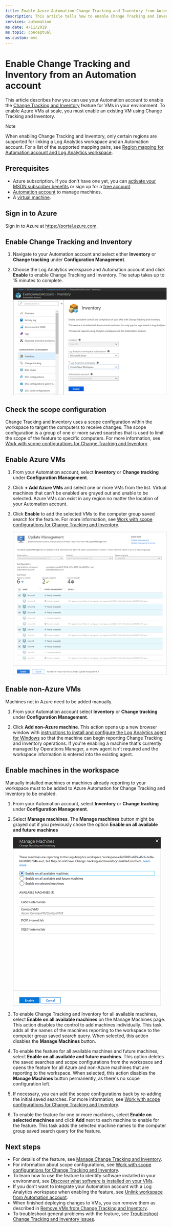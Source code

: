 ```yaml
---
title: Enable Azure Automation Change Tracking and Inventory from Automation account
description: This article tells how to enable Change Tracking and Inventory from an Automation account.
services: automation
ms.date: 4/11/2019
ms.topic: conceptual
ms.custom: mvc
---
```

# Enable Change Tracking and Inventory from an Automation account

This article describes how you can use your Automation account to enable the [Change Tracking and Inventory](change-tracking.md) feature for VMs in your environment. To enable Azure VMs at scale, you must enable an existing VM using Change Tracking and Inventory. 

> [!NOTE]
> When enabling Change Tracking and Inventory, only certain regions are supported for linking a Log Analytics workspace and an Automation account. For a list of the supported mapping pairs, see [Region mapping for Automation account and Log Analytics workspace](how-to/region-mappings.md).

## Prerequisites

* Azure subscription. If you don't have one yet, you can [activate your MSDN subscriber benefits](https://azure.microsoft.com/pricing/member-offers/msdn-benefits-details/) or sign up for a [free account](https://azure.microsoft.com/free/?WT.mc_id=A261C142F).
* [Automation account](automation-offering-get-started.md) to manage machines.
* A [virtual machine](../virtual-machines/windows/quick-create-portal.md).

## Sign in to Azure

Sign in to Azure at https://portal.azure.com.

## Enable Change Tracking and Inventory

1. Navigate to your Automation account and select either **Inventory** or **Change tracking** under **Configuration Management**.

2. Choose the Log Analytics workspace and Automation account and click **Enable** to enable Change Tracking and Inventory. The setup takes up to 15 minutes to complete.

    ![Enable Change Tracking and Inventory](media/automation-enable-changes-from-auto-acct/onboardsolutions.png)

## <a name="scope-configuration"></a>Check the scope configuration

Change Tracking and Inventory uses a scope configuration within the workspace to target the computers to receive changes. The scope configuration is a group of one or more saved searches that is used to limit the scope of the feature to specific computers. For more information, see [Work with scope configurations for Change Tracking and Inventory](automation-scope-configurations-change-tracking.md).

## Enable Azure VMs

1. From your Automation account, select **Inventory** or **Change tracking** under **Configuration Management**.

2. Click **+ Add Azure VMs** and select one or more VMs from the list. Virtual machines that can't be enabled are grayed out and unable to be selected. Azure VMs can exist in any region no matter the location of your Automation account. 

3. Click **Enable** to add the selected VMs to the computer group saved search for the feature. For more information, see [Work with scope configurations for Change Tracking and Inventory](automation-scope-configurations-change-tracking.md).

    ![Enable Azure VMs](media/automation-enable-changes-from-auto-acct/enable-azure-vms.png)

## Enable non-Azure VMs

Machines not in Azure need to be added manually. 

1. From your Automation account select **Inventory** or **Change tracking** under **Configuration Management**.

2. Click **Add non-Azure machine**. This action opens up a new browser window with [instructions to install and configure the Log Analytics agent for Windows](../azure-monitor/platform/log-analytics-agent.md) so that the machine can begin reporting Change Tracking and Inventory operations. If you're enabling a machine that's currently managed by Operations Manager, a new agent isn't required and the workspace information is entered into the existing agent.

## Enable machines in the workspace

Manually installed machines or machines already reporting to your workspace must to be added to Azure Automation for Change Tracking and Inventory to be enabled. 

1. From your Automation account, select **Inventory** or **Change tracking** under **Configuration Management**.

2. Select **Manage machines**. The **Manage machines** button might be grayed out if you previously chose the option **Enable on all available and future machines**

    ![Saved searches](media/automation-enable-changes-from-auto-acct/managemachines.png)

3. To enable Change Tracking and Inventory for all available machines, select **Enable on all available machines** on the Manage Machines page. This action disables the control to add machines individually. This task adds all the names of the machines reporting to the workspace to the computer group saved search query. When selected, this action disables the **Manage Machines** button.

4. To enable the feature for all available machines and future machines, select **Enable on all available and future machines**. This option deletes the saved searches and scope configurations from the workspace and opens the feature for all Azure and non-Azure machines that are reporting to the workspace. When selected, this action disables the **Manage Machines** button permanently, as there's no scope configuration left.

5. If necessary, you can add the scope configurations back by re-adding the initial saved searches. For more information, see [Work with scope configurations for Change Tracking and Inventory](automation-scope-configurations-change-tracking.md).

6. To enable the feature for one or more machines, select **Enable on selected machines** and click **Add** next to each machine to enable for the feature. This task adds the selected machine names to the computer group saved search query for the feature.

## Next steps

* For details of the feature, see [Manage Change Tracking and Inventory](change-tracking-file-contents.md).
* For information about scope configurations, see [Work with scope configurations for Change Tracking and Inventory](automation-scope-configurations-change-tracking.md).
* To learn how to use the feature to identify software installed in your environment, see [Discover what software is installed on your VMs](automation-tutorial-installed-software.md).
* If you don't want to integrate your Automation account with a Log Analytics workspace when enabling the feature, see [Unlink workspace from Automation account](automation-unlink-workspace-change-tracking.md).
* When finished deploying changes to VMs, you can remove them as described in [Remove VMs from Change Tracking and Inventory](automation-remove-vms-from-change-tracking.md).
* To troubleshoot general problems with the feature, see [Troubleshoot Change Tracking and Inventory issues](troubleshoot/change-tracking.md).